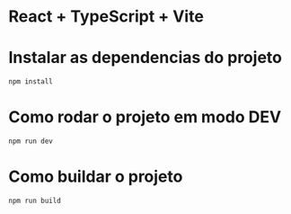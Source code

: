 # React + TypeScript + Vite

# Instalar as dependencias do projeto
`npm install`

# Como rodar o projeto em modo DEV
`npm run dev`

# Como buildar o projeto 
`npm run build`